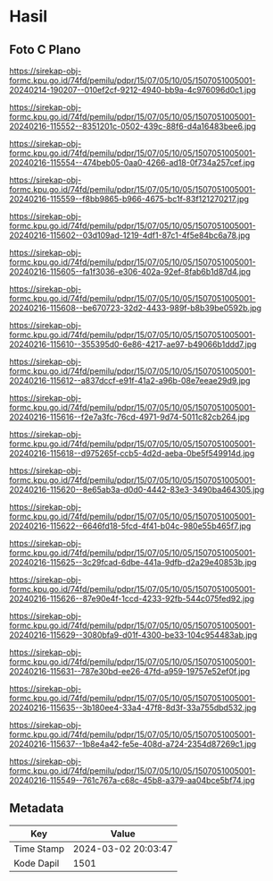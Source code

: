 # Hasil

## Foto C Plano

https://sirekap-obj-formc.kpu.go.id/74fd/pemilu/pdpr/15/07/05/10/05/1507051005001-20240214-190207--010ef2cf-9212-4940-bb9a-4c976096d0c1.jpg

https://sirekap-obj-formc.kpu.go.id/74fd/pemilu/pdpr/15/07/05/10/05/1507051005001-20240216-115552--8351201c-0502-439c-88f6-d4a16483bee6.jpg

https://sirekap-obj-formc.kpu.go.id/74fd/pemilu/pdpr/15/07/05/10/05/1507051005001-20240216-115554--474beb05-0aa0-4266-ad18-0f734a257cef.jpg

https://sirekap-obj-formc.kpu.go.id/74fd/pemilu/pdpr/15/07/05/10/05/1507051005001-20240216-115559--f8bb9865-b966-4675-bc1f-83f121270217.jpg

https://sirekap-obj-formc.kpu.go.id/74fd/pemilu/pdpr/15/07/05/10/05/1507051005001-20240216-115602--03d109ad-1219-4df1-87c1-4f5e84bc6a78.jpg

https://sirekap-obj-formc.kpu.go.id/74fd/pemilu/pdpr/15/07/05/10/05/1507051005001-20240216-115605--fa1f3036-e306-402a-92ef-8fab6b1d87d4.jpg

https://sirekap-obj-formc.kpu.go.id/74fd/pemilu/pdpr/15/07/05/10/05/1507051005001-20240216-115608--be670723-32d2-4433-989f-b8b39be0592b.jpg

https://sirekap-obj-formc.kpu.go.id/74fd/pemilu/pdpr/15/07/05/10/05/1507051005001-20240216-115610--355395d0-6e86-4217-ae97-b49066b1ddd7.jpg

https://sirekap-obj-formc.kpu.go.id/74fd/pemilu/pdpr/15/07/05/10/05/1507051005001-20240216-115612--a837dccf-e91f-41a2-a96b-08e7eeae29d9.jpg

https://sirekap-obj-formc.kpu.go.id/74fd/pemilu/pdpr/15/07/05/10/05/1507051005001-20240216-115616--f2e7a3fc-76cd-4971-9d74-5011c82cb264.jpg

https://sirekap-obj-formc.kpu.go.id/74fd/pemilu/pdpr/15/07/05/10/05/1507051005001-20240216-115618--d975265f-ccb5-4d2d-aeba-0be5f549914d.jpg

https://sirekap-obj-formc.kpu.go.id/74fd/pemilu/pdpr/15/07/05/10/05/1507051005001-20240216-115620--8e65ab3a-d0d0-4442-83e3-3490ba464305.jpg

https://sirekap-obj-formc.kpu.go.id/74fd/pemilu/pdpr/15/07/05/10/05/1507051005001-20240216-115622--6646fd18-5fcd-4f41-b04c-980e55b465f7.jpg

https://sirekap-obj-formc.kpu.go.id/74fd/pemilu/pdpr/15/07/05/10/05/1507051005001-20240216-115625--3c29fcad-6dbe-441a-9dfb-d2a29e40853b.jpg

https://sirekap-obj-formc.kpu.go.id/74fd/pemilu/pdpr/15/07/05/10/05/1507051005001-20240216-115626--87e90e4f-1ccd-4233-92fb-544c075fed92.jpg

https://sirekap-obj-formc.kpu.go.id/74fd/pemilu/pdpr/15/07/05/10/05/1507051005001-20240216-115629--3080bfa9-d01f-4300-be33-104c954483ab.jpg

https://sirekap-obj-formc.kpu.go.id/74fd/pemilu/pdpr/15/07/05/10/05/1507051005001-20240216-115631--787e30bd-ee26-47fd-a959-19757e52ef0f.jpg

https://sirekap-obj-formc.kpu.go.id/74fd/pemilu/pdpr/15/07/05/10/05/1507051005001-20240216-115635--3b180ee4-33a4-47f8-8d3f-33a755dbd532.jpg

https://sirekap-obj-formc.kpu.go.id/74fd/pemilu/pdpr/15/07/05/10/05/1507051005001-20240216-115637--1b8e4a42-fe5e-408d-a724-2354d87269c1.jpg

https://sirekap-obj-formc.kpu.go.id/74fd/pemilu/pdpr/15/07/05/10/05/1507051005001-20240216-115549--761c767a-c68c-45b8-a379-aa04bce5bf74.jpg


## Metadata

| Key        | Value               |
| ---------- | ------------------- |
| Time Stamp | 2024-03-02 20:03:47 |
| Kode Dapil | 1501                |



